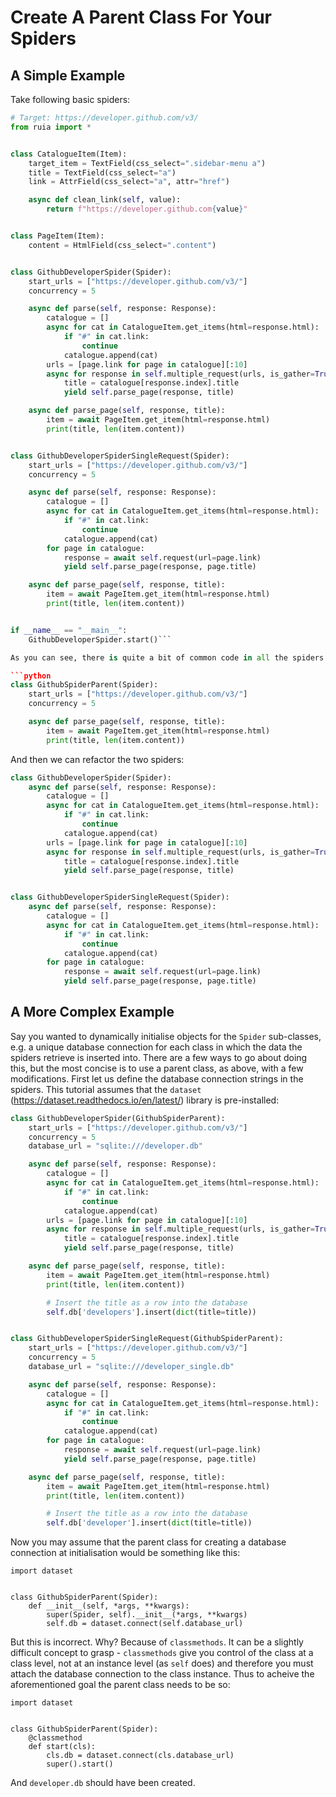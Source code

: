 # Create A Parent Class For Your Spiders

## A Simple Example

Take following basic spiders:

```python
# Target: https://developer.github.com/v3/
from ruia import *


class CatalogueItem(Item):
    target_item = TextField(css_select=".sidebar-menu a")
    title = TextField(css_select="a")
    link = AttrField(css_select="a", attr="href")

    async def clean_link(self, value):
        return f"https://developer.github.com{value}"


class PageItem(Item):
    content = HtmlField(css_select=".content")


class GithubDeveloperSpider(Spider):
    start_urls = ["https://developer.github.com/v3/"]
    concurrency = 5

    async def parse(self, response: Response):
        catalogue = []
        async for cat in CatalogueItem.get_items(html=response.html):
            if "#" in cat.link:
                continue
            catalogue.append(cat)
        urls = [page.link for page in catalogue][:10]
        async for response in self.multiple_request(urls, is_gather=True):
            title = catalogue[response.index].title
            yield self.parse_page(response, title)

    async def parse_page(self, response, title):
        item = await PageItem.get_item(html=response.html)
        print(title, len(item.content))


class GithubDeveloperSpiderSingleRequest(Spider):
    start_urls = ["https://developer.github.com/v3/"]
    concurrency = 5

    async def parse(self, response: Response):
        catalogue = []
        async for cat in CatalogueItem.get_items(html=response.html):
            if "#" in cat.link:
                continue
            catalogue.append(cat)
        for page in catalogue:
            response = await self.request(url=page.link)
            yield self.parse_page(response, page.title)

    async def parse_page(self, response, title):
        item = await PageItem.get_item(html=response.html)
        print(title, len(item.content))


if __name__ == "__main__":
    GithubDeveloperSpider.start()```

As you can see, there is quite a bit of common code in all the spiders - for example the `start_urls` and `concurrency` variables as they are standard in this project, and, of particular interest, the `parse_page` function. We'd like to refactor the commonalities into a parent class. To do this is very easy - we define the parent class with the common variables/functions contained:

```python
class GithubSpiderParent(Spider):
    start_urls = ["https://developer.github.com/v3/"]
    concurrency = 5

    async def parse_page(self, response, title):
        item = await PageItem.get_item(html=response.html)
        print(title, len(item.content))
```

And then we can refactor the two spiders:

```python
class GithubDeveloperSpider(Spider):
    async def parse(self, response: Response):
        catalogue = []
        async for cat in CatalogueItem.get_items(html=response.html):
            if "#" in cat.link:
                continue
            catalogue.append(cat)
        urls = [page.link for page in catalogue][:10]
        async for response in self.multiple_request(urls, is_gather=True):
            title = catalogue[response.index].title
            yield self.parse_page(response, title)


class GithubDeveloperSpiderSingleRequest(Spider):
    async def parse(self, response: Response):
        catalogue = []
        async for cat in CatalogueItem.get_items(html=response.html):
            if "#" in cat.link:
                continue
            catalogue.append(cat)
        for page in catalogue:
            response = await self.request(url=page.link)
            yield self.parse_page(response, page.title)
```

## A More Complex Example

Say you wanted to dynamically initialise objects for the `Spider` sub-classes, e.g. a unique database connection for each class in which the data the spiders retrieve is inserted into. There are a few ways to go about doing this, but the most concise is to use a parent class, as above, with a few modifications. First let us define the database connection strings in the spiders. This tutorial assumes that the `dataset` (https://dataset.readthedocs.io/en/latest/) library is pre-installed:

```python
class GithubDeveloperSpider(GithubSpiderParent):
    start_urls = ["https://developer.github.com/v3/"]
    concurrency = 5
    database_url = "sqlite:///developer.db"

    async def parse(self, response: Response):
        catalogue = []
        async for cat in CatalogueItem.get_items(html=response.html):
            if "#" in cat.link:
                continue
            catalogue.append(cat)
        urls = [page.link for page in catalogue][:10]
        async for response in self.multiple_request(urls, is_gather=True):
            title = catalogue[response.index].title
            yield self.parse_page(response, title)

    async def parse_page(self, response, title):
        item = await PageItem.get_item(html=response.html)
        print(title, len(item.content))

        # Insert the title as a row into the database
        self.db['developers'].insert(dict(title=title))


class GithubDeveloperSpiderSingleRequest(GithubSpiderParent):
    start_urls = ["https://developer.github.com/v3/"]
    concurrency = 5
    database_url = "sqlite:///developer_single.db"

    async def parse(self, response: Response):
        catalogue = []
        async for cat in CatalogueItem.get_items(html=response.html):
            if "#" in cat.link:
                continue
            catalogue.append(cat)
        for page in catalogue:
            response = await self.request(url=page.link)
            yield self.parse_page(response, page.title)

    async def parse_page(self, response, title):
        item = await PageItem.get_item(html=response.html)
        print(title, len(item.content))

        # Insert the title as a row into the database
        self.db['developer'].insert(dict(title=title))
```

Now you may assume that the parent class for creating a database connection at initialisation would be something like this:
```
import dataset


class GithubSpiderParent(Spider):
    def __init__(self, *args, **kwargs):
        super(Spider, self).__init__(*args, **kwargs)
        self.db = dataset.connect(self.database_url)
```

But this is incorrect. Why? Because of `classmethods`. It can be a slightly difficult concept to grasp - `classmethods` give you control of the class at a class level, not at an instance level (as `self` does) and therefore you must attach the database connection to the class instance. Thus to acheive the aforementioned goal the parent class needs to be so:

```
import dataset


class GithubSpiderParent(Spider):
    @classmethod
    def start(cls):
        cls.db = dataset.connect(cls.database_url)
        super().start()
```

And `developer.db` should have been created.
